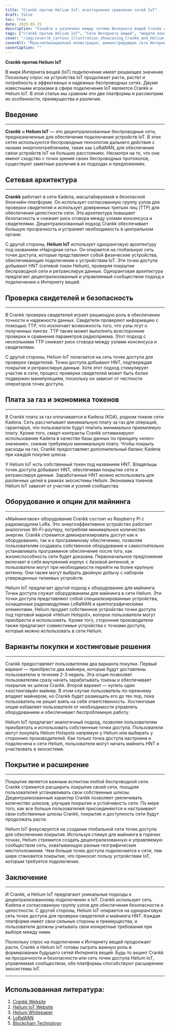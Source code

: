 ```yaml
---
title: "Crankk против Helium IoT: всестороннее сравнение сетей IoT"
draft: false
toc: true
date: 2023-05-15
description: "Узнайте о различиях между сетями Интернета вещей Crankk и Helium, их моделях консенсуса, оборудовании для майнинга, плате за газ и многом другом."
tags: ["Crankk против Helium IoT", "Сети Интернета вещей", "модели консенсуса", "оборудование для майнинга", "плата за газ", "блокчейн", "LoRaWAN", "Интернет вещей", "беспроводная связь", "Интернет вещей", "децентрализованные сети", "маломощные устройства", "Интернет вещей", "умные устройства", "IoT-приложения", "передача данных", "решения для подключения", "технология Интернета вещей", "сравнение сетей", "беспроводная сеть"]
cover: "/img/cover/A_cartoon_illustration_showcasing_Crankk_and_Helium_IoT.png"
coverAlt: "Мультипликационная иллюстрация, демонстрирующая сети Интернета вещей Crankk и Helium, соединяющие интеллектуальные устройства в децентрализованной и беспроводной среде."
coverCaption: ""
---
```


**Crankk против Helium IoT**

В мире Интернета вещей (IoT) подключение имеет решающее значение. Поскольку спрос на устройства IoT продолжает расти, растет и потребность в эффективных и надежных беспроводных сетях. Двумя известными игроками в сфере подключения IoT являются Crankk и Helium IoT. В этой статье мы сравним эти две платформы и рассмотрим их особенности, преимущества и различия.

## Введение

______

**Crankk** и **Helium IoT** — это децентрализованные беспроводные сети, предназначенные для обеспечения подключения устройств IoT. В этих сетях используются беспроводные технологии дальнего действия с низким энергопотреблением, такие как LoRaWAN, для обеспечения связи устройств IoT на больших расстояниях. Несмотря на то, что они имеют сходство с точки зрения своих беспроводных протоколов, существуют заметные различия в их подходах и предложениях.

## Сетевая архитектура

______

**Crankk** работает в сети Kadena, масштабируемой и безопасной блокчейн-платформе. Он использует согласованную группу узлов для проверки свидетелей и использует доверенных третьих лиц (TTP) для обеспечения целостности сети. Эта архитектура повышает безопасность и снижает риск сговора между узлами консенсуса и свидетелями. Децентрализованный подход Crankk обеспечивает большую прозрачность и устраняет необходимость в центральном органе.

С другой стороны, **Helium IoT** использует одноранговую архитектуру под названием «Народная сеть». Он опирается на глобальную сеть точек доступа, которые представляют собой физические устройства, обеспечивающие подключение к устройствам IoT. Эти точки доступа добывают HNT (сетевой токен Helium), проверяя покрытие беспроводной сети и ретранслируя данные. Одноранговая архитектура предлагает децентрализованный и управляемый сообществом подход к подключению к Интернету вещей.

## Проверка свидетелей и безопасность

______

В Crankk проверка свидетелей играет решающую роль в обеспечении точности и надежности данных. Свидетели проверяют информацию с помощью TTP, что исключает возможность того, что узлы лгут о полученных пингах. TTP также может выполнять всесторонние проверки и сравнения параметров радиоприема. Этот подход с несколькими TTP снижает риск сговора между узлами консенсуса и свидетелями.

С другой стороны, Helium IoT полагается на сеть точек доступа для проверки свидетелей. Точки доступа добывают HNT, подтверждая покрытие и ретранслируя данные. Хотя этот подход стимулирует участие в сети, процесс проверки свидетелей может быть более подвержен манипуляциям, поскольку он зависит от честности операторов точек доступа.

## Плата за газ и экономика токенов

______

В Crankk плата за газ оплачивается в Kadena (KDA), родном токене сети Kadena. Сеть рассчитывает минимальную плату за газ для операций, гарантируя, что пользователи будут платить минимально приемлемую плату. Кроме того, смарт-контракты Crankk оптимизируют использование Kadena в качестве базы данных по принципу «ключ-значение», снижая требуемую минимальную плату. Чтобы покрыть расходы на газ, Crankk предоставляет дополнительный баланс Kadena при каждой покупке шлюза.

У Helium IoT есть собственный токен под названием HNT. Владельцы точек доступа добывают HNT, обеспечивая покрытие сети и ретранслируя данные. Заработанные HNT можно использовать для различных целей в рамках экосистемы Helium. Экономика токенов Helium IoT зависит от участия и усилий сообщества.

## Оборудование и опции для майнинга

______

«Майнинговое» оборудование Crankk состоит из Raspberry Pi с радиомодулем LoRa. Это энергоэффективное устройство работает аналогично Wi-Fi-роутеру, потребляя минимальное количество энергии. Crankk стремится демократизировать доступ как к оборудованию, так и к программному обеспечению, позволяя пользователям создавать собственное оборудование и самостоятельно устанавливать программное обеспечение после того, как жизнеспособность сети будет доказана. Первоначальное предложение включает в себя внутренний корпус с базовой антенной, и пользователи могут при необходимости перейти на более крупную антенну. Они также могут выбрать двойную добычу с набором утвержденных гелиевых устройств.

Helium IoT предлагает другой подход к оборудованию для майнинга. Точки доступа служат оборудованием для майнинга в сети Helium. Эти точки доступа представляют собой специализированные устройства, оснащенные радиомодулями LoRaWAN и криптографическими элементами. Helium продает собственное устройство точки доступа под торговой маркой «Helium Hotspot», которое пользователи могут приобрести и использовать. Кроме того, сторонние производители также предлагают совместимые устройства с точками доступа, которые можно использовать в сети Helium.

## Варианты покупки и хостинговые решения

______

Crankk предоставляет пользователям два варианта покупки. Первый вариант — приобрести два майнера, которые будут доставлены пользователю в течение 2-3 недель. Эта опция позволяет пользователям сразу начать зарабатывать токены и обеспечивает покрытие их шлюза Crankk. Второй вариант — купить один «хостинговый» майнер. В этом случае пользователь по-прежнему владеет майнером, но Crankk будет размещать его до тех пор, пока пользователь не решит взять на себя ответственность. Хостинговая опция избавляет пользователя от необходимости управлять оборудованием и обеспечивает беспроблемную работу.

Helium IoT предлагает аналогичный подход, позволяя пользователям приобретать и использовать собственные точки доступа. Пользователи могут покупать Helium Hotspots напрямую у Helium или выбирать у сторонних производителей. Как только точка доступа настроена и подключена к сети Helium, пользователи могут начать майнить HNT и участвовать в экосистеме.

## Покрытие и расширение

______

Покрытие является важным аспектом любой беспроводной сети. Crankk стремится расширить покрытие своей сети, поощряя пользователей устанавливать свои собственные шлюзы. Децентрализованный характер Crankk позволяет увеличивать количество шлюзов, улучшая покрытие и устойчивость сети. По мере того, как все больше пользователей присоединяются и настраивают свои собственные шлюзы Crankk, покрытие и доступность сети будут продолжать расти.

Helium IoT фокусируется на создании глобальной сети точек доступа для обеспечения покрытия. Используя стимул для майнинга в горячих точках, Helium стремится создать децентрализованную и управляемую сообществом сеть, охватывающую разные географические местоположения. Чем больше точек доступа подключается к сети, тем шире становится покрытие, что приносит пользу устройствам IoT, которым требуется подключение.


## Заключение

______

И Crankk, и Helium IoT предлагают уникальные подходы к децентрализованному подключению к IoT. Crankk использует сеть Kadena и согласованную группу узлов для обеспечения безопасности и целостности. С другой стороны, Helium IoT опирается на одноранговую сеть точек доступа для проверки свидетелей и майнинга HNT. Каждая платформа имеет свои сильные стороны и преимущества, и пользователи должны учитывать свои конкретные требования при выборе между ними.

Поскольку спрос на подключение к Интернету вещей продолжает расти, Crankk и Helium IoT готовы сыграть важную роль в формировании будущего сетей Интернета вещей. Будь то акцент Crankk на прозрачности и безопасности или сеть точек доступа Helium IoT, управляемая сообществом, обе платформы способствуют расширению экосистемы IoT.

______

## Использованная литература:

1. [Crankk Website](https://crankk.io/)
2. [Helium IoT Website](https://www.helium.com/)
3. [Helium Whitepaper](https://whitepaper.io/document/649/helium-whitepaper)
4. [LoRaWAN](https://lora-alliance.org/about-lorawan)
5. [Blockchain Technology](https://www.investopedia.com/terms/b/blockchain.asp)
